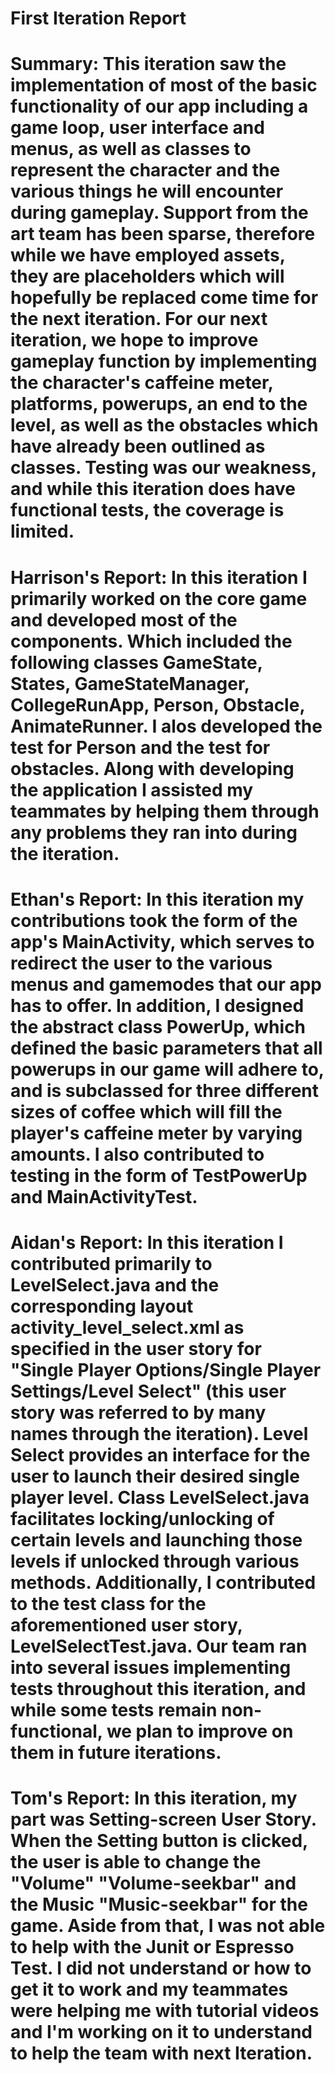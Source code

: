 First Iteration Report
=========================================================================================================================================
Summary:
This iteration saw the implementation of most of the basic functionality of our app including a game loop, user interface and menus, as     well as classes to represent the character and the various things he will encounter during gameplay. Support from the art team has been     sparse, therefore while we have employed assets, they are placeholders which will hopefully be replaced come time for the next iteration. For our next iteration, we hope to improve gameplay function by implementing the character's caffeine meter, platforms, powerups, an end to the level, as well as the obstacles which have already been outlined as classes. Testing was our weakness, and while this iteration does have functional tests, the coverage is limited.
=========================================================================================================================================
Harrison's Report:
In this iteration I primarily worked on the core game and developed most of the components. Which included the following classes GameState, States, GameStateManager, CollegeRunApp, Person, Obstacle, AnimateRunner. I alos developed the test for Person and the test for obstacles. Along with developing the application I assisted my teammates by helping them through any problems they ran into during the iteration.
=========================================================================================================================================
Ethan's Report:
In this iteration my contributions took the form of the app's MainActivity, which serves to redirect the user to the various menus and gamemodes that our app has to offer. In addition, I designed the abstract class PowerUp, which defined the basic parameters that all powerups in our game will adhere to, and is subclassed for three different sizes of coffee which will fill the player's caffeine meter by varying amounts. I also contributed to testing in the form of TestPowerUp and MainActivityTest.
=========================================================================================================================================
Aidan's Report:
In this iteration I contributed primarily to LevelSelect.java and the corresponding layout activity_level_select.xml as specified in the user story for "Single Player Options/Single Player Settings/Level Select" (this user story was referred to by many names through the iteration). Level Select provides an interface for the user to launch their desired single player level. Class LevelSelect.java facilitates locking/unlocking of certain levels and launching those levels if unlocked through various methods. Additionally, I contributed to the test class for the aforementioned user story, LevelSelectTest.java. Our team ran into several issues implementing tests throughout this iteration, and while some tests remain non-functional, we plan to improve on them in future iterations.
=========================================================================================================================================
Tom's Report:
In this iteration, my part was Setting-screen User Story. When the Setting button is clicked, the user is able to change the "Volume"
"Volume-seekbar" and the Music "Music-seekbar" for the game. Aside from that, I was not able to help with the Junit or Espresso Test.
I did not understand or how to get it to work and my teammates were helping me with tutorial videos and I'm working on it to understand
to help the team with next Iteration.
=========================================================================================================================================
